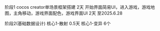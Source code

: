 阶段1
  cocos creator单场景框架搭建  2天
  开始界面简易UI，进入游戏，游戏地图，主角移动，游戏界面配色，游戏界面UI  2天
  至2025.6.28
  
阶段2(基础数据设计)
  核心1-散射 0.5天
  核心1-变异 6个